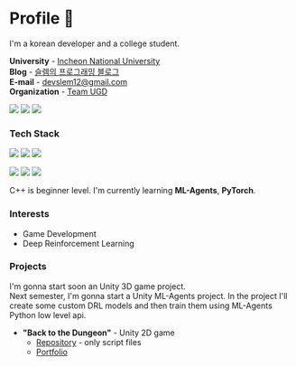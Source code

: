 # Profile 👋

I'm a korean developer and a college student.

**University** - [Incheon National University](https://www.inu.ac.kr/mbshome/mbs/inuengl/index.html)  
**Blog** - [슬렘의 프로그래밍 블로그](https://kgmslem.github.io/)  
**E-mail** - <devslem12@gmail.com>  
**Organization** - [Team UGD](https://github.com/Team-UGD)

<!--
**kgmslem/kgmslem** is a ✨ _special_ ✨ repository because its `README.md` (this file) appears on your GitHub profile.

Here are some ideas to get you started:

- 🔭 I’m currently working on ...
- 🌱 I’m currently learning ...
- 👯 I’m looking to collaborate on ...
- 🤔 I’m looking for help with ...
- 💬 Ask me about ...
- 📫 How to reach me: ...
- 😄 Pronouns: ...
- ⚡ Fun fact: ...
-->

![](https://raw.githubusercontent.com/kgmslem/kgmslem/main/profile-summary-card-output/radical/0-profile-details.svg)
![](https://raw.githubusercontent.com/kgmslem/kgmslem/main/profile-summary-card-output/radical/2-most-commit-language.svg) ![](https://raw.githubusercontent.com/kgmslem/kgmslem/main/profile-summary-card-output/radical/4-productive-time.svg)

### Tech Stack

<p>
<img src="https://img.shields.io/badge/c%23-%23239120.svg?style=for-the-badge&logo=c-sharp&logoColor=white"/>
<img src="https://img.shields.io/badge/python-3670A0?style=for-the-badge&logo=python&logoColor=ffdd54"/>

<img src="https://img.shields.io/badge/c++-%2300599C.svg?style=for-the-badge&logo=c%2B%2B&logoColor=white"/>
</p>

<p>
 <img src="https://img.shields.io/badge/unity-%23000000.svg?style=for-the-badge&logo=unity&logoColor=white"/>
 <img src="https://img.shields.io/badge/ML%20Agents-%23000000.svg?style=for-the-badge&logo=unity&logoColor=white"/>
 <img src="https://img.shields.io/badge/PyTorch-EE4C2C?style=for-the-badge&logo=PyTorch&logoColor=white"/>

C++ is beginner level. I'm currently learning **ML-Agents**, **PyTorch**.

### Interests

* Game Development
* Deep Reinforcement Learning

### Projects

I'm gonna start soon an Unity 3D game project.  
Next semester, I'm gonna start a Unity ML-Agents project. In the project I'll create some custom DRL models and then train them using ML-Agents Python low level api.

* **"Back to the Dungeon"** - Unity 2D game
  * [Repository](https://github.com/Team-UGD/back-to-the-dungeon-scripts) - only script files
  * [Portfolio](https://github.com/Team-UGD/back-to-the-dungeon-scripts/blob/main/Portfolios/portfolio-kgmslem.md)



